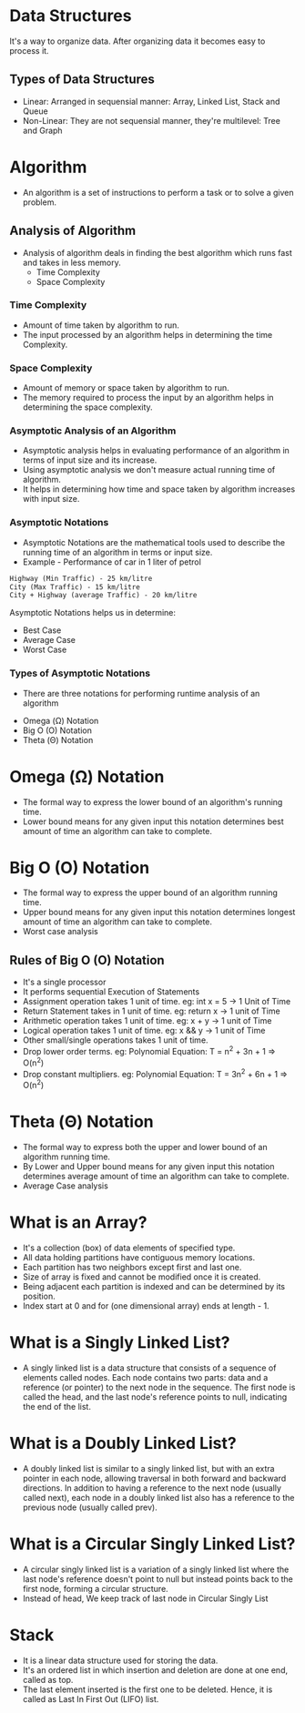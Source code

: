 # Data Structures

It's a way to organize data. After organizing data it becomes easy to process it.

## Types of Data Structures

- Linear: Arranged in sequensial manner: Array, Linked List, Stack and Queue
- Non-Linear: They are not sequensial manner, they're multilevel: Tree and Graph

# Algorithm

- An algorithm is a set of instructions to perform a task or to solve a given problem.


## Analysis of Algorithm

- Analysis of algorithm deals in finding the best algorithm which runs fast and takes in less memory.
    * Time Complexity
    * Space Complexity

### Time Complexity

- Amount of time taken by algorithm to run.
- The input processed by an algorithm helps in determining the time Complexity.

### Space Complexity

- Amount of memory or space taken by algorithm to run.
- The memory required to process the input by an algorithm helps in determining the space complexity.

### Asymptotic Analysis of an Algorithm

- Asymptotic analysis helps in evaluating performance of an algorithm in terms of input size and its increase.
- Using asymptotic analysis we don't measure actual running time of algorithm.
- It helps in determining how time and space taken by algorithm increases with input size.

### Asymptotic Notations

- Asymptotic Notations are the mathematical tools used to describe the running time of an algorithm in terms or input size.
- Example - Performance of car in 1 liter of petrol
 
```markdown
Highway (Min Traffic) - 25 km/litre
City (Max Traffic) - 15 km/litre
City + Highway (average Traffic) - 20 km/litre
```

Asymptotic Notations helps us in determine:
* Best Case
* Average Case
* Worst Case

### Types of Asymptotic Notations

- There are three notations for performing runtime analysis of an algorithm

* Omega (Ω) Notation
* Big O (O) Notation
* Theta (Θ) Notation


# Omega (Ω) Notation

- The formal way to express the lower bound of an algorithm's running time.
- Lower bound means for any given input this notation determines best amount of time an algorithm can take to complete.

# Big O (O) Notation

- The formal way to express the upper bound of an algorithm running time.
- Upper bound means for any given input this notation determines longest amount of time an algorithm can take to complete.
- Worst case analysis

## Rules of Big O (O) Notation

- It's a single processor
- It performs sequential Execution of Statements
- Assignment operation takes 1 unit of time. eg: int x = 5 -> 1 Unit of Time
- Return Statement takes in 1 unit of time. eg: return x -> 1 unit of Time
- Arithmetic operation takes 1 unit of time. eg: x + y -> 1 unit of Time
- Logical operation takes 1 unit of time. eg: x && y -> 1 unit of Time
- Other small/single operations takes 1 unit of time.
- Drop lower order terms. eg: Polynomial Equation: T = n<sup>2</sup> + 3n + 1 => O(n<sup>2</sup>)
- Drop constant multipliers. eg: Polynomial Equation: T = 3n<sup>2</sup> + 6n + 1 => O(n<sup>2</sup>)

# Theta (Θ) Notation

- The formal way to express both the upper and lower bound of an algorithm running time.
- By Lower and Upper bound means for any given input this notation determines average amount of time an algorithm can take to complete.
- Average Case analysis


# What is an Array?

- It's a collection (box) of data elements of specified type.
- All data holding partitions have contiguous memory locations.
- Each partition has two neighbors except first and last one.
- Size of array is fixed and cannot be modified once it is created.
- Being adjacent each partition is indexed and can be determined by its position.
- Index start at 0 and for (one dimensional array) ends at length - 1.

# What is a Singly Linked List?

- A singly linked list is a data structure that consists of a sequence of elements called nodes. Each node contains two parts: data and a reference (or pointer) to the next node in the sequence. The first node is called the head, and the last node's reference points to null, indicating the end of the list.

# What is a Doubly Linked List?

- A doubly linked list is similar to a singly linked list, but with an extra pointer in each node, allowing traversal in both forward and backward directions. In addition to having a reference to the next node (usually called next), each node in a doubly linked list also has a reference to the previous node (usually called prev).
 
# What is a Circular Singly Linked List?

- A circular singly linked list is a variation of a singly linked list where the last node's reference doesn't point to null but instead points back to the first node, forming a circular structure.
- Instead of head, We keep track of last node in Circular Singly List

# Stack

- It is a linear data structure used for storing the data.
- It's an ordered list in which insertion and deletion are done at one end, called as top.
- The last element inserted is the first one to be deleted. Hence, it is called as Last In First Out (LIFO) list.
